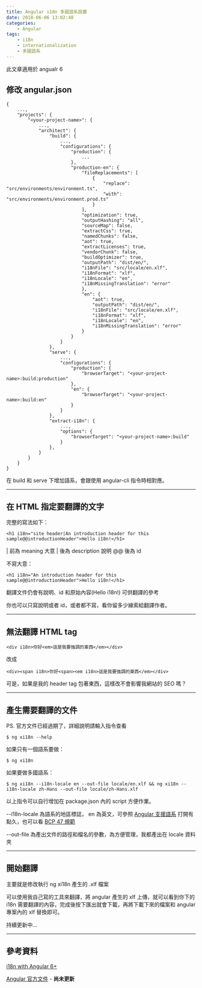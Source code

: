 ```yaml
---
title: Angular i18n 多國語系設置
date: 2018-06-06 13:02:48
categories:
    - Angular
tags:
    - i18n
    - internationalization
    - 多國語系
---
```


此文章適用於 angualr 6

<!--more-->

## 修改 angular.json

```
{
    ...,
    "projects": {
        "<your-project-name>": {
            ...,
            "architect": {
                "build": {
                    ...,
                    "configurations": {
                        "production": {
                            ...
                        },
                        "production-en": {
                            "fileReplacements": [
                                {
                                    "replace": "src/environments/environment.ts",
                                    "with": "src/environments/environment.prod.ts"
                                }
                            ],
                            "optimization": true,
                            "outputHashing": "all",
                            "sourceMap": false,
                            "extractCss": true,
                            "namedChunks": false,
                            "aot": true,
                            "extractLicenses": true,
                            "vendorChunk": false,
                            "buildOptimizer": true,
                            "outputPath": "dist/en/",
                            "i18nFile": "src/locale/en.xlf",
                            "i18nFormat": "xlf",
                            "i18nLocale": "en",
                            "i18nMissingTranslation": "error"
                            },
                            "en": {
                                "aot": true,
                                "outputPath": "dist/en/",
                                "i18nFile": "src/locale/en.xlf",
                                "i18nFormat": "xlf",
                                "i18nLocale": "en",
                                "i18nMissingTranslation": "error"
                            }
                        }
                    }
                },
                "serve": {
                    ...,
                    "configurations": {
                        "production": {
                            "browserTarget": "<your-project-name>:build:production"
                        },
                        "en": {
                            "browserTarget": "<your-project-name>:build:en"
                        }
                    }
                },
                "extract-i18n": {
                    ...,
                    "options": {
                        "browserTarget": "<your-project-name>:build"
                    }
                },
            }
        }
    }
}
```

在 build 和 serve 下增加語系，會跟使用 angular-cli 指令時相對應。

---

## 在 HTML 指定要翻譯的文字

完整的寫法如下：

```
<h1 i18n="site header|An introduction header for this sample@@introductionHeader">Hello i18n!</h1>
```

| 前為 meaning 大意
| 後為 description 說明
@@ 後為 id

不寫大意：

```
<h1 i18n="An introduction header for this sample@@introductionHeader">Hello i18n!</h1>
```

翻譯文件仍會有說明、id 和原始內容(Hello i18n!) 可供翻譯的參考

你也可以只寫說明或者 id，或者都不寫，看你留多少線索給翻譯作者。

---

## 無法翻譯 HTML tag

```
<div i18n>你好<em>這是我要強調的東西</em></div>
```

改成

```
<div><span i18n>你好<span><em i18n>這是我要強調的東西</em></div>
```

可是，如果是我的 header tag 包著東西，這樣改不會影響我網站的 SEO 嗎？

---

## 產生需要翻譯的文件

PS. 官方文件已經過期了，詳細說明請輸入指令查看

```
$ ng xi18n --help
```

如果只有一個語系要做：

```
$ ng xi18n
```

如果要做多國語系：

```
$ ng xi18n --i18n-locale en --out-file locale/en.xlf && ng xi18n --i18n-locale zh-Hans --out-file locale/zh-Hans.xlf
```

以上指令可以自行增加在 package.json 內的 script 方便作業。

--i18n-locale 為語系的地區標誌， en 為英文，可參照 [Angular 支援語系](https://github.com/angular/angular/tree/master/packages/common/locales) 打開有點久，也可以看 [BCP 47 規範](http://www.rfc-editor.org/rfc/bcp/bcp47.txt#)

--out-file 為產出文件的路徑和檔名的參數，為方便管理，我都產出在 locale 資料夾

---

## 開始翻譯

主要就是修改執行 ng xi18n 產生的 .xlf 檔案

可以使用我自己寫的工具來翻譯，將 angular 產生的 xlf 上傳，就可以看到你下的 i18n 需要翻譯的內容，完成後按下匯出就會下載，再將下載下來的檔案和 angular 專案內的 xlf 替換即可。

持續更新中...

---

## 參考資料

[i18n with Angular 6+](http://www.dzurico.com/i18n-with-angular-6/)

[Angular 官方文件](https://angular.cn/guide/i18n) - **尚未更新**
